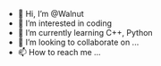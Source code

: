 - 👋 Hi, I’m @Walnut
- 👀 I’m interested in coding
- 🌱 I’m currently learning C++, Python
- 💞️ I’m looking to collaborate on ...
- 📫 How to reach me ...

<!---
quangminhdz/quangminhdz is a ✨ special ✨ repository because its `README.md` (this file) appears on your GitHub profile.
You can click the Preview link to take a look at your changes.
--->
